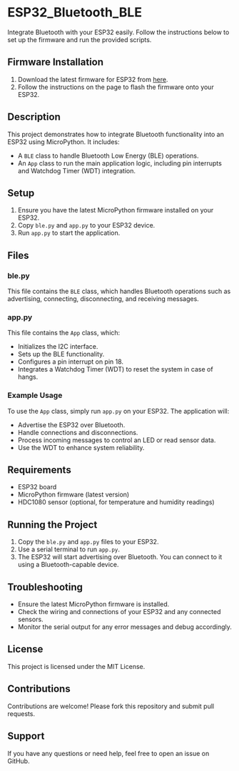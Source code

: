 # ESP32_Bluetooth_BLE

Integrate Bluetooth with your ESP32 easily. Follow the instructions below to set up the firmware and run the provided scripts.

## Firmware Installation

1. Download the latest firmware for ESP32 from [here](https://micropython.org/download/ESP32_GENERIC/).
2. Follow the instructions on the page to flash the firmware onto your ESP32.


## Description

This project demonstrates how to integrate Bluetooth functionality into an ESP32 using MicroPython. It includes:

- A `BLE` class to handle Bluetooth Low Energy (BLE) operations.
- An `App` class to run the main application logic, including pin interrupts and Watchdog Timer (WDT) integration.

## Setup

1. Ensure you have the latest MicroPython firmware installed on your ESP32.
2. Copy `ble.py` and `app.py` to your ESP32 device.
3. Run `app.py` to start the application.

## Files

### ble.py

This file contains the `BLE` class, which handles Bluetooth operations such as advertising, connecting, disconnecting, and receiving messages.

### app.py

This file contains the `App` class, which:
- Initializes the I2C interface.
- Sets up the BLE functionality.
- Configures a pin interrupt on pin 18.
- Integrates a Watchdog Timer (WDT) to reset the system in case of hangs.

### Example Usage

To use the `App` class, simply run `app.py` on your ESP32. The application will:
- Advertise the ESP32 over Bluetooth.
- Handle connections and disconnections.
- Process incoming messages to control an LED or read sensor data.
- Use the WDT to enhance system reliability.

## Requirements

- ESP32 board
- MicroPython firmware (latest version)
- HDC1080 sensor (optional, for temperature and humidity readings)

## Running the Project

1. Copy the `ble.py` and `app.py` files to your ESP32.
2. Use a serial terminal to run `app.py`.
3. The ESP32 will start advertising over Bluetooth. You can connect to it using a Bluetooth-capable device.

## Troubleshooting

- Ensure the latest MicroPython firmware is installed.
- Check the wiring and connections of your ESP32 and any connected sensors.
- Monitor the serial output for any error messages and debug accordingly.

## License

This project is licensed under the MIT License.

## Contributions

Contributions are welcome! Please fork this repository and submit pull requests.

## Support

If you have any questions or need help, feel free to open an issue on GitHub.



